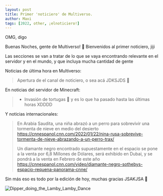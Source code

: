```yaml
---
layout: post
title: Primer 'noticiero' de Multiverso.
author: Maxi
tags: [2022, other, ¡elnoticiero!]
---
```


OMG, digo

Buenas Noches, gente de Multiverso! 💖
Bienvenidos al primer noticiero, jiji

Las secciones se van a tratar de lo que se vaya encontrando relevante en el servidor y en el mundo, y que incluya mucha cantidad de gente 

Noticias de última hora en Multiverso: 
> Apertura de el canal de noticiero, o sea acá JDKSJDS 👏

En noticias del servidor de Minecraft:
> - Invasión de tortugas 🐢
> y es lo que ha pasado hasta las últimas horas XDDDD

Y noticias internacionales:

> En Arabia Saudita, una niña abrazó a un perro para sobrevivir una tormenta de nieve en medio del desierto https://cnnespanol.cnn.com/2022/01/22/nina-rusa-sobrevive-tormenta-de-nieve-abrazando-a-un-perro-trax/
> 
> Un diamante negro encontrado supuestamente en el espacio se pone a la venta por 6,8 Millones de Dólares, será exhibido en Dubai, y se pondrá a la venta en Febrero de este año https://cnnespanol.cnn.com/video/diamante-negro-sothebys-espacio-requena-panorama-cnne/

Sin más eso es todo por la edición de hoy, muchas gracias JSAKJSA 💖

![Dipper_doing_the_Lamby_Lamby_Dance](https://cdn.discordapp.com/attachments/935003688429305887/935007030626885702/S1e5_Dipper_doing_the_Lamby_Lamby_Dance.png)